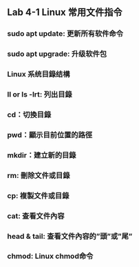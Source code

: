 ## Lab 4-1 Linux 常用文件指令
### **sudo apt update:** 更新所有软件命令

### sudo apt upgrade: 升级软件包

### **Linux 系统目錄结構**

### ll or **ls -lrt: 列出目錄**

### **cd：切換目錄**

### **pwd：顯示目前位置的路徑**

### **mkdir：建立新的目錄**

### **rm: 刪除文件或目錄**

### **cp: 複製文件或目錄**

### **cat: 查看文件內容**

### **head & tail: 查看文件內容的”頭”或”尾”**

### **chmod:** **Linux chmod命令**

